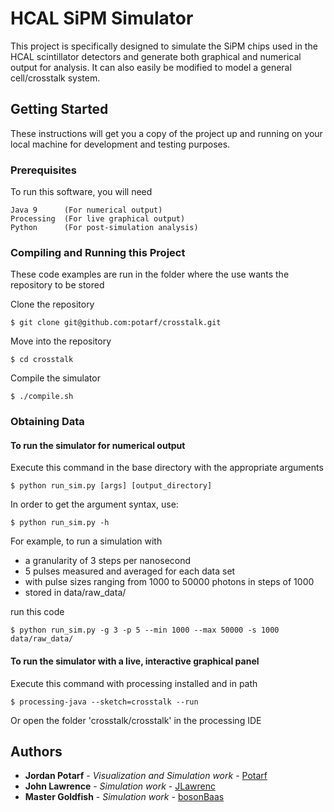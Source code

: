 # HCAL SiPM Simulator                                                            
                                                                                 
This project is specifically designed to simulate the SiPM chips used in the     
HCAL scintillator detectors and generate both graphical and numerical output for 
analysis. It can also easily be modified to model a general cell/crosstalk 
system.

## Getting Started

These instructions will get you a copy of the project up and running on your 
local machine for development and testing purposes.

### Prerequisites

To run this software, you will need
```
Java 9      (For numerical output)
Processing  (For live graphical output)
Python      (For post-simulation analysis)
```

### Compiling and Running this Project

These code examples are run in the folder where the use wants the repository to be stored

Clone the repository

```Shell
$ git clone git@github.com:potarf/crosstalk.git
```

Move into the repository

```Shell
$ cd crosstalk
```

Compile the simulator

```Shell
$ ./compile.sh
```

### Obtaining Data

#### To run the simulator for numerical output

Execute this command in the base directory with the appropriate arguments

```Shell
$ python run_sim.py [args] [output_directory]
```

In order to get the argument syntax, use:

```Shell
$ python run_sim.py -h
```

For example, to run a simulation with 
-    a granularity of 3 steps per nanosecond
-    5 pulses measured and averaged for each data set
-    with pulse sizes ranging from 1000 to 50000 photons in steps of 1000
-    stored in data/raw_data/

run this code

```Shell
$ python run_sim.py -g 3 -p 5 --min 1000 --max 50000 -s 1000 data/raw_data/
```

#### To run the simulator with a live, interactive graphical panel

Execute this command with processing installed and in path

```Shell
$ processing-java --sketch=crosstalk --run
```

Or open the folder 'crosstalk/crosstalk' in the processing IDE

## Authors

* **Jordan Potarf** - *Visualization and Simulation work* - [Potarf](https://github.com/Potarf)
* **John Lawrence** - *Simulation work* - [JLawrenc](https://github.com/JLawrenc)
* **Master Goldfish** - *Simulation work* - [bosonBaas](https://github.com/bosonBaas)

